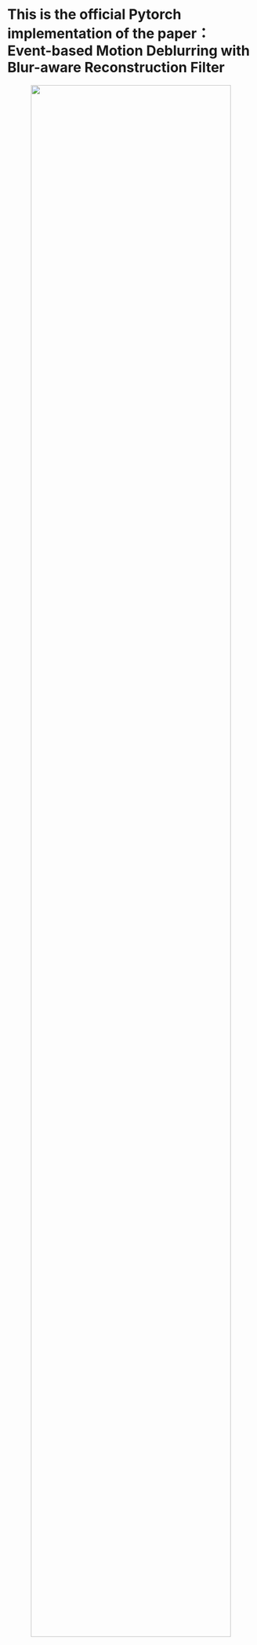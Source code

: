 # This is the official Pytorch implementation of the paper： Event-based Motion Deblurring with Blur-aware Reconstruction Filter
<center class="half">
<img src ='imgs/framework.png' align='middle' width='90%'  >
</center>
